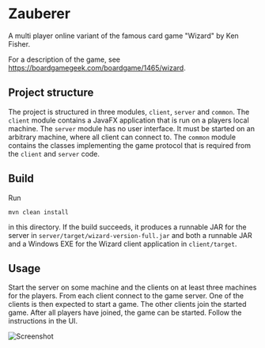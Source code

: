 # Zauberer

A multi player online variant of the famous card game "Wizard" by Ken Fisher.

For a description of the game, see https://boardgamegeek.com/boardgame/1465/wizard.

## Project structure

The project is structured in three modules, `client`, `server` and `common`. The `client` module contains a JavaFX 
application that is run on a players local machine. The `server` module has no user interface. It must be started on
an arbitrary machine, where all client can connect to. The `common` module contains the classes implementing the game
protocol that is required from the `client` and `server` code. 

## Build

Run 

```
mvn clean install
```

in this directory. If the build succeeds, it produces a runnable JAR for the server in 
`server/target/wizard-version-full.jar` and both a runnable JAR and a Windows EXE for the Wizard client application in 
`client/target`.

## Usage

Start the server on some machine and the clients on at least three machines for the players. From each client connect
to the game server. One of the clients is then expected to start a game. The other clients join the started game. After
all players have joined, the game can be started. Follow the instructions in the UI.
 
![Screenshot](docs/screenshot.png "It's your turn!")